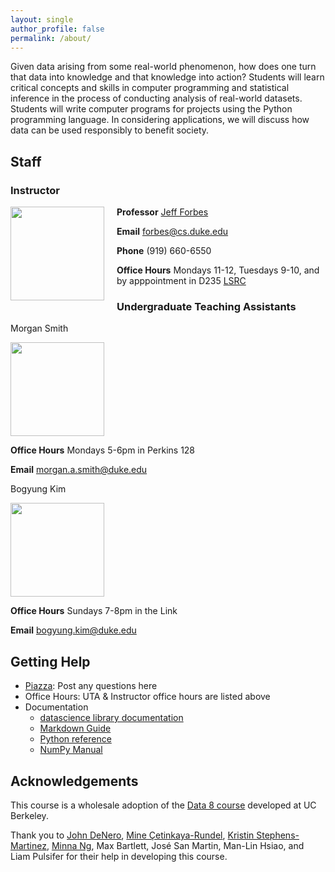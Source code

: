 ```yaml
---
layout: single
author_profile: false
permalink: /about/
---
```



Given data arising from some real-world phenomenon, how does one turn
that data into knowledge and that knowledge into action? Students will
learn critical concepts and skills in computer programming and
statistical inference in the process of conducting analysis of
real-world datasets. Students will write computer programs for
projects using the Python programming language. In considering applications, we will discuss how data can be used responsibly to benefit society.

## Staff
### Instructor

<img src="https://www2.cs.duke.edu/images/pic-fac/forbes.jpg" align="left" style="margin-right: 20px" width="150" height="150"> <!--- No significance to "150", I just played around with the numbers --->

**Professor** [Jeff Forbes](https://www.cs.duke.edu/forbes)  

**Email** forbes@cs.duke.edu  

**Phone** (919) 660-6550

**Office Hours** Mondays 11-12, Tuesdays 9-10, and by apppointment in D235 [LSRC](http://maps.duke.edu/map/?id=21&mrkIid=6561)


### Undergraduate Teaching Assistants

Morgan Smith

<img src="/courses/compsci116/spring19/assets/images/morgan.jpg" width="150" height="150">

**Office Hours** Mondays 5-6pm in Perkins 128

**Email** morgan.a.smith@duke.edu 

Bogyung Kim

<img src="/courses/compsci116/spring19/assets/images/bogyung.jpg" width="150" height="150">

**Office Hours** Sundays 7-8pm in the Link

**Email** bogyung.kim@duke.edu

## Getting Help
- [Piazza](https://piazza.com/class/jqr2wzby5ke5fd): Post any questions here
- Office Hours: UTA & Instructor office hours are listed above
- Documentation
    - [datascience library documentation](http://data8.org/datascience/)
    - [Markdown Guide](https://www.markdownguide.org/)
    - [Python reference](https://docs.python.org/3/)
    - [NumPy Manual](https://docs.scipy.org/doc/numpy-1.15.0/)

## Acknowledgements

This course is a wholesale adoption of the
[Data 8 course](http://data8.org)  developed at UC Berkeley.

Thank you to [John DeNero](https://denero.org/), [Mine Çetinkaya-Rundel](https://www2.stat.duke.edu/~mc301/), [Kristin Stephens-Martinez](http://www.cs.duke.edu/~ksm), [Minna Ng](https://dibs.duke.edu/scholars/minna-ng), Max Bartlett, José San Martin, Man-Lin Hsiao, and Liam Pulsifer for their help in developing this course.
